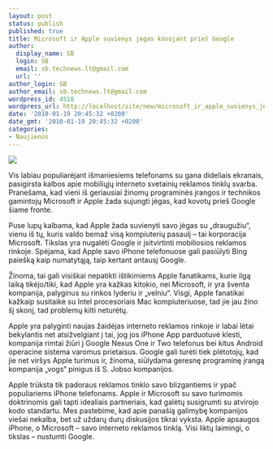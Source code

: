 ```yaml
---
layout: post
status: publish
published: true
title: Microsoft ir Apple suvienys jėgas kovojant prieš Google
author:
  display_name: SB
  login: SB
  email: sb.technews.lt@gmail.com
  url: ''
author_login: SB
author_email: sb.technews.lt@gmail.com
wordpress_id: 4518
wordpress_url: http://localhost/site/new/microsoft_ir_apple_suvienys_jegas_kovojant_pries_google/
date: '2010-01-19 20:45:32 +0200'
date_gmt: '2010-01-19 20:45:32 +0200'
categories:
- Naujienos
---
```

<div class="imgright"><img src="http://t1.gstatic.com/images?q=tbn:MQjJMFRtYoTP0M%3Ahttp://www.dialaphone.co.uk/blog/wp-content/uploads/2009/10/iphone-3gs.jpg"  /></div>
<p>Vis labiau populiarėjant išmaniesiems telefonams su gana dideliais ekranais, pasigirsta kalbos apie mobiliųjų interneto svetainių reklamos tinklų svarba. Pranešama, kad vieni iš geriausiai žinomų programinės įrangos ir technikos gamintojų Microsoft ir Apple žada sujungti jėgas, kad kovotų prieš Google šiame fronte.</p>
<p>Puse lupų kalbama, kad Apple žada suvienyti savo jėgas su „draugužiu“, vienu iš tų, kuris valdo bemaž visą kompiuterių pasaulį – tai korporacija Microsoft. Tikslas yra nugalėti Google ir įsitvirtinti mobiliosios reklamos rinkoje. Spėjama, kad Apple savo iPhone telefonuose gali pasiūlyti Bing paiešką kaip numatytąją, taip kertant antausį Google.</p>
<p>Žinoma, tai gali visiškai nepatikti ištikimiems Apple fanatikams, kurie ilgą laiką tikėjo/tiki, kad Apple yra kažkas kitokio, nei Microsoft, ir yra šventa kompanija, palyginus su rinkos lyderiu ir „velniu“. Visgi, Apple fanatikai kažkaip susitaikė su Intel procesoriais Mac kompiuteriuose, tad jie jau žino šį skonį, tad problemų kilti neturėtų.</p>
<p>Apple yra palyginti naujas žaidėjas interneto reklamos rinkoje ir labai lėtai bekylantis net atsižvelgiant į tai, jog jos iPhone App parduotuvė klesti, kompanija rimtai žiūri į Google Nexus One ir Two telefonus bei kitus Android operacine sistema varomus prietaisus. Google gali turėti tiek plėtotojų, kad jie net viršys Apple turimus ir, žinoma, siūlydama geresnę programinę įrangą kompanija „vogs“ pinigus iš S. Jobso kompanijos.</p>
<p>Apple trūksta tik padoraus reklamos tinklo savo blizgantiems ir ypač populiariems iPhone telefonams. Apple ir Microsoft su savo turimomis doktrinomis gali tapti idealiais partneriais, kad galėtų susigrumti su atvirojo kodo standartu. Mes pastebime, kad apie panašią galimybę kompanijos viešai nekalba, bet už uždarų durų diskusijos tikrai vyksta. Apple apsaugos iPhone, o Microsoft – savo interneto reklamos tinklą. Visi liktų laimingi, o tikslas – nustumti Google.<br /></p>
